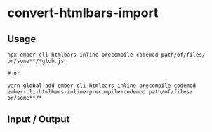 # convert-htmlbars-import


## Usage

```
npx ember-cli-htmlbars-inline-precompile-codemod path/of/files/ or/some**/*glob.js

# or

yarn global add ember-cli-htmlbars-inline-precompile-codemod
ember-cli-htmlbars-inline-precompile-codemod path/of/files/ or/some**/*
```

## Input / Output

<!--FIXTURES_TOC_START-->
<!--FIXTURES_TOC_END-->

<!--FIXTURES_CONTENT_START-->
<!--FIXTURES_CONTENT_END-->

